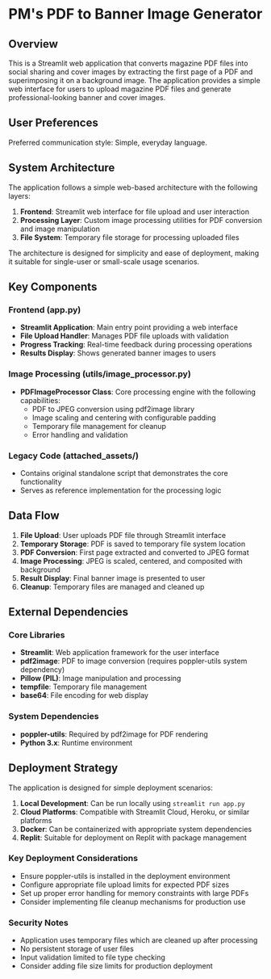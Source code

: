 # PM's PDF to Banner Image Generator

## Overview

This is a Streamlit web application that converts magazine PDF files into social sharing and cover images by extracting the first page of a PDF and superimposing it on a background image. The application provides a simple web interface for users to upload magazine PDF files and generate professional-looking banner and cover images.

## User Preferences

Preferred communication style: Simple, everyday language.

## System Architecture

The application follows a simple web-based architecture with the following layers:

1. **Frontend**: Streamlit web interface for file upload and user interaction
2. **Processing Layer**: Custom image processing utilities for PDF conversion and image manipulation
3. **File System**: Temporary file storage for processing uploaded files

The architecture is designed for simplicity and ease of deployment, making it suitable for single-user or small-scale usage scenarios.

## Key Components

### Frontend (app.py)
- **Streamlit Application**: Main entry point providing a web interface
- **File Upload Handler**: Manages PDF file uploads with validation
- **Progress Tracking**: Real-time feedback during processing operations
- **Results Display**: Shows generated banner images to users

### Image Processing (utils/image_processor.py)
- **PDFImageProcessor Class**: Core processing engine with the following capabilities:
  - PDF to JPEG conversion using pdf2image library
  - Image scaling and centering with configurable padding
  - Temporary file management for cleanup
  - Error handling and validation

### Legacy Code (attached_assets/)
- Contains original standalone script that demonstrates the core functionality
- Serves as reference implementation for the processing logic

## Data Flow

1. **File Upload**: User uploads PDF file through Streamlit interface
2. **Temporary Storage**: PDF is saved to temporary file system location
3. **PDF Conversion**: First page extracted and converted to JPEG format
4. **Image Processing**: JPEG is scaled, centered, and composited with background
5. **Result Display**: Final banner image is presented to user
6. **Cleanup**: Temporary files are managed and cleaned up

## External Dependencies

### Core Libraries
- **Streamlit**: Web application framework for the user interface
- **pdf2image**: PDF to image conversion (requires poppler-utils system dependency)
- **Pillow (PIL)**: Image manipulation and processing
- **tempfile**: Temporary file management
- **base64**: File encoding for web display

### System Dependencies
- **poppler-utils**: Required by pdf2image for PDF rendering
- **Python 3.x**: Runtime environment

## Deployment Strategy

The application is designed for simple deployment scenarios:

1. **Local Development**: Can be run locally using `streamlit run app.py`
2. **Cloud Platforms**: Compatible with Streamlit Cloud, Heroku, or similar platforms
3. **Docker**: Can be containerized with appropriate system dependencies
4. **Replit**: Suitable for deployment on Replit with package management

### Key Deployment Considerations
- Ensure poppler-utils is installed in the deployment environment
- Configure appropriate file upload limits for expected PDF sizes
- Set up proper error handling for memory constraints with large PDFs
- Consider implementing file cleanup mechanisms for production use

### Security Notes
- Application uses temporary files which are cleaned up after processing
- No persistent storage of user files
- Input validation limited to file type checking
- Consider adding file size limits for production deployment